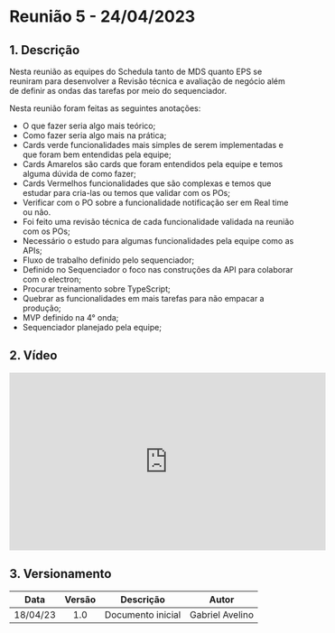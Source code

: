 # Reunião 5 - 24/04/2023

## 1. Descrição

Nesta reunião as equipes do Schedula tanto de MDS quanto EPS se reuniram para desenvolver a Revisão técnica e avaliação de negócio além de definir as ondas das tarefas por meio do sequenciador.

Nesta reunião foram feitas as seguintes anotações:

- O que fazer seria algo mais teórico;
- Como fazer seria algo mais na prática;
- Cards verde funcionalidades mais simples de serem implementadas e que foram bem entendidas pela equipe;
- Cards Amarelos são cards que foram entendidos pela equipe e temos alguma dúvida de como fazer;
- Cards Vermelhos funcionalidades que são complexas e temos que estudar para cria-las ou temos que validar com os POs;
- Verificar com o PO sobre a funcionalidade notificação ser em Real time ou não.
- Foi feito uma revisão técnica de cada funcionalidade validada na reunião com os POs;
- Necessário o estudo para algumas funcionalidades pela equipe como as APIs;
- Fluxo de trabalho definido pelo sequenciador;
- Definido no Sequenciador o foco nas construções da API para colaborar com o electron;
- Procurar treinamento sobre TypeScript;
- Quebrar as funcionalidades em mais tarefas para não empacar a produção;
- MVP definido na 4° onda;
- Sequenciador planejado pela equipe;

## 2. Vídeo

<center>

<iframe width="560" height="315" src="https://www.youtube.com/embed/V-nIqxWwvZA" title="YouTube video player" frameborder="0" allow="accelerometer; autoplay; clipboard-write; encrypted-media; gyroscope; picture-in-picture; web-share" allowfullscreen></iframe>

</center>

## 3. Versionamento

<center>

|    Data    | Versão |            Descrição             |      Autor      |
| :--------: | :----: | :------------------------------: | :-------------: |
|      18/04/23      |  1.0   |               Documento inicial                   |       Gabriel Avelino          |

</center>